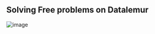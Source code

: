 ## Solving Free problems on Datalemur

![image](https://github.com/user-attachments/assets/9734c0cd-a33f-4bd6-8347-7bd507e9e327)
